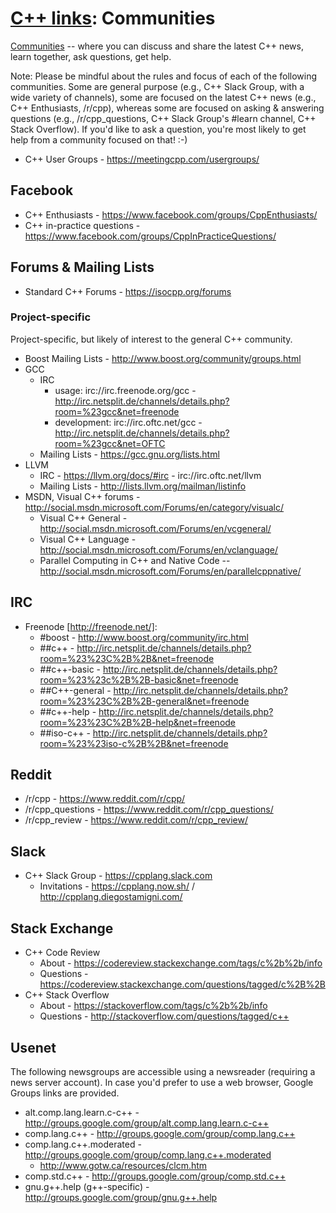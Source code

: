 # [C++ links](README.md): Communities

[Communities](communities.md) -- where you can discuss and share the latest C++ news, learn together, ask questions, get help.

Note: Please be mindful about the rules and focus of each of the following communities. Some are general purpose (e.g., C++ Slack Group, with a wide variety of channels), some are focused on the latest C++ news (e.g., C++ Enthusiasts, /r/cpp), whereas some are focused on asking & answering questions (e.g., /r/cpp_questions, C++ Slack Group's #learn channel, C++ Stack Overflow). If you'd like to ask a question, you're most likely to get help from a community focused on that! :-)

* C++ User Groups - https://meetingcpp.com/usergroups/

## Facebook

* C++ Enthusiasts - https://www.facebook.com/groups/CppEnthusiasts/
* C++ in-practice questions - https://www.facebook.com/groups/CppInPracticeQuestions/

## Forums & Mailing Lists

* Standard C++ Forums - https://isocpp.org/forums

### Project-specific

Project-specific, but likely of interest to the general C++ community.

* Boost Mailing Lists - http://www.boost.org/community/groups.html
* GCC
	+ IRC
		- usage: irc://irc.freenode.org/gcc - http://irc.netsplit.de/channels/details.php?room=%23gcc&net=freenode
		- development: irc://irc.oftc.net/gcc - http://irc.netsplit.de/channels/details.php?room=%23gcc&net=OFTC
	+ Mailing Lists - https://gcc.gnu.org/lists.html
* LLVM
	+ IRC - https://llvm.org/docs/#irc - irc://irc.oftc.net/llvm
	+ Mailing Lists - http://lists.llvm.org/mailman/listinfo
* MSDN, Visual C++ forums - http://social.msdn.microsoft.com/Forums/en/category/visualc/
	+ Visual C++ General - http://social.msdn.microsoft.com/Forums/en/vcgeneral/
	+ Visual C++ Language - http://social.msdn.microsoft.com/Forums/en/vclanguage/
	+ Parallel Computing in C++ and Native Code -- http://social.msdn.microsoft.com/Forums/en/parallelcppnative/

## IRC

* Freenode [http://freenode.net/]:
	+ #boost - http://www.boost.org/community/irc.html
	+ ##c++ - http://irc.netsplit.de/channels/details.php?room=%23%23C%2B%2B&net=freenode
	+ ##c++-basic - http://irc.netsplit.de/channels/details.php?room=%23%23c%2B%2B-basic&net=freenode
	+ ##C​+​+-general - http://irc.netsplit.de/channels/details.php?room=%23%23C%2B%2B-general&net=freenode
	+ ##c++-help - http://irc.netsplit.de/channels/details.php?room=%23%23C%2B%2B-help&net=freenode
	+ ##iso-c++ - http://irc.netsplit.de/channels/details.php?room=%23%23iso-c%2B%2B&net=freenode

## Reddit

* /r/cpp - https://www.reddit.com/r/cpp/
* /r/cpp_questions - https://www.reddit.com/r/cpp_questions/
* /r/cpp_review - https://www.reddit.com/r/cpp_review/

## Slack

* C++ Slack Group - https://cpplang.slack.com
	+ Invitations - https://cpplang.now.sh/ / http://cpplang.diegostamigni.com/

## Stack Exchange

* C++ Code Review
	+ About - https://codereview.stackexchange.com/tags/c%2b%2b/info
	+ Questions - https://codereview.stackexchange.com/questions/tagged/c%2B%2B
* C++ Stack Overflow
	+ About - https://stackoverflow.com/tags/c%2b%2b/info
	+ Questions - http://stackoverflow.com/questions/tagged/c++

## Usenet

The following newsgroups are accessible using a newsreader (requiring a news server account).
In case you'd prefer to use a web browser, Google Groups links are provided.

* alt.comp.lang.learn.c-c++ - http://groups.google.com/group/alt.comp.lang.learn.c-c++
* comp.lang.c++ - http://groups.google.com/group/comp.lang.c++
* comp.lang.c++.moderated - http://groups.google.com/group/comp.lang.c++.moderated
	+ http://www.gotw.ca/resources/clcm.htm
* comp.std.c++ - http://groups.google.com/group/comp.std.c++
* gnu.g++.help (g++-specific) - http://groups.google.com/group/gnu.g++.help
